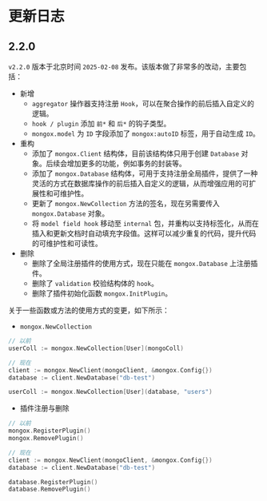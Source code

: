 # 更新日志

## 2.2.0
`v2.2.0` 版本于北京时间 `2025-02-08` 发布。该版本做了非常多的改动，主要包括：

- 新增
  - `aggregator` 操作器支持注册 `Hook`，可以在聚合操作的前后插入自定义的逻辑。
  - `hook / plugin` 添加 `前*` 和 `后*` 的钩子类型。
  - `mongox.model` 为 `ID` 字段添加了 `mongox:autoID` 标签，用于自动生成 `ID`。
- 重构
  - 添加了 `mongox.Client` 结构体，目前该结构体只用于创建 `Database` 对象。后续会增加更多的功能，例如事务的封装等。
  - 添加了 `mongox.Database` 结构体，可用于支持注册全局插件，提供了一种灵活的方式在数据库操作的前后插入自定义的逻辑，从而增强应用的可扩展性和可维护性。
  - 更新了 `mongox.NewCollection` 方法的签名，现在另需要传入 `mongox.Database` 对象。
  - 将 `model field hook` 移动至 `internal` 包，并重构以支持标签化，从而在插入和更新文档时自动填充字段值。这样可以减少重复的代码，提升代码的可维护性和可读性。
- 删除
  - 删除了全局注册插件的使用方式，现在只能在 `mongox.Database` 上注册插件。
  - 删除了 `validation` 校验结构体的 `hook`。
  - 删除了插件初始化函数 `mongox.InitPlugin`。

关于一些函数或方法的使用方式的变更，如下所示：

- `mongox.NewCollection`

```go
// 以前
userColl := mongox.NewCollection[User](mongoColl)

// 现在
client := mongox.NewClient(mongoClient, &mongox.Config{})
database := client.NewDatabase("db-test")

userColl := mongox.NewCollection[User](database, "users")
```

- 插件注册与删除

```go
// 以前
mongox.RegisterPlugin()
mongox.RemovePlugin()

// 现在
client := mongox.NewClient(mongoClient, &mongox.Config{})
database := client.NewDatabase("db-test")

database.RegisterPlugin()
database.RemovePlugin()
```
